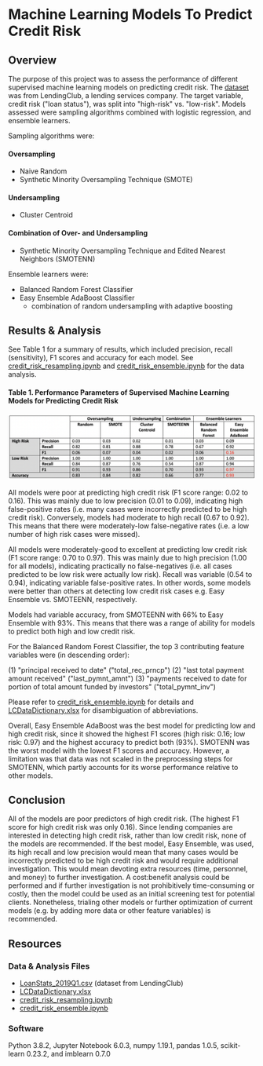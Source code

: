 # Machine Learning Models To Predict Credit Risk

## Overview
The purpose of this project was to assess the performance of different supervised machine learning models on predicting credit risk. The [dataset](data/LoanStats_2019Q1.csv.zip) was from LendingClub, a lending services company. The target variable, credit risk ("loan status"), was split into "high-risk" vs. "low-risk". Models assessed were sampling algorithms combined with logistic regression, and ensemble learners. 

Sampling algorithms were:

#### Oversampling
- Naive Random
- Synthetic Minority Oversampling Technique (SMOTE)

#### Undersampling
- Cluster Centroid

#### Combination of Over- and Undersampling
- Synthetic Minority Oversampling Technique and Edited Nearest Neighbors (SMOTENN)

Ensemble learners were:
- Balanced Random Forest Classifier
- Easy Ensemble AdaBoost Classifier
    - combination of random undersampling with adaptive boosting

## Results & Analysis
See Table 1 for a summary of results, which included precision, recall (sensitivity), F1 scores and accuracy for each model. See [credit_risk_resampling.ipynb](analysis/credit_risk_resampling.ipynb) and [credit_risk_ensemble.ipynb](analysis/credit_risk_ensemble.ipynb) for the data analysis.

#### Table 1. Performance Parameters of Supervised Machine Learning Models for Predicting Credit Risk
![table1_modelPerformance.png](analysis/table1_modelPerformance.png)

All models were poor at predicting high credit risk (F1 score range: 0.02 to 0.16). This was mainly due to low precision (0.01 to 0.09), indicating high false-positive rates (i.e. many cases were incorrectly predicted to be high credit risk). Conversely, models had moderate to high recall (0.67 to 0.92). This means that there were moderately-low false-negative rates (i.e. a low number of high risk cases were missed). 

All models were moderately-good to excellent at predicting low credit risk (F1 score range: 0.70 to 0.97). This was mainly due to high precision (1.00 for all models), indicating practically no false-negatives (i.e. all cases predicted to be low risk were actually low risk). Recall was variable (0.54 to 0.94), indicating variable false-positive rates. In other words, some models were better than others at detecting low credit risk cases e.g. Easy Ensemble vs. SMOTEENN, respectively. 

Models had variable accuracy, from SMOTEENN with 66% to Easy Ensemble with 93%. This means that there was a range of ability for models to predict both high and low credit risk. 

For the Balanced Random Forest Classifier, the top 3 contributing feature variables were (in descending order):

(1) "principal received to date" ("total_rec_prncp")
(2) "last total payment amount received" ("last_pymnt_amnt")
(3) "payments received to date for portion of total amount funded by investors" ("total_pymnt_inv")

Please refer to [credit_risk_ensemble.ipynb](analysis/credit_risk_ensemble.ipynb) for details and [LCDataDictionary.xlsx](data/LCDataDictionary.xlsx) for disambiguation of abbreviations.

Overall, Easy Ensemble AdaBoost was the best model for predicting low and high credit risk, since it showed the highest F1 scores (high risk: 0.16; low risk: 0.97) and the highest accuracy to predict both (93%). SMOTENN was the worst model with the lowest F1 scores and accuracy. However, a limitation was that data was not scaled in the preprocessing steps for SMOTENN, which partly accounts for its worse performance relative to other models. 

## Conclusion
All of the models are poor predictors of high credit risk. (The highest F1 score for high credit risk was only 0.16). Since lending companies are interested in detecting high credit risk, rather than low credit risk, none of the models are recommended. If the best model, Easy Ensemble, was used, its high recall and low precision would mean that many cases would be incorrectly predicted to be high credit risk and would require additional investigation. This would mean devoting extra resources (time, personnel, and money) to further investigation. A cost:benefit analysis could be performed and if further investigation is not prohibitively time-consuming or costly, then the model could be used as an initial screening test for potential clients. Nonetheless, trialing other models or further optimization of current models (e.g. by adding more data or other feature variables) is recommended. 

## Resources
### Data & Analysis Files
- [LoanStats_2019Q1.csv](data/LoanStats_2019Q1.csv.zip) (dataset from LendingClub)
- [LCDataDictionary.xlsx](data/LCDataDictionary.xlsx)
- [credit_risk_resampling.ipynb](analysis/credit_risk_resampling.ipynb)
- [credit_risk_ensemble.ipynb](analysis/credit_risk_ensemble.ipynb)

### Software
Python 3.8.2, Jupyter Notebook 6.0.3, numpy 1.19.1, pandas 1.0.5, scikit-learn 0.23.2, and imblearn 0.7.0